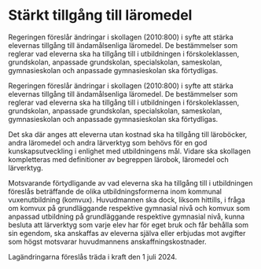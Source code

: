# Stärkt tillgång till läromedel

Regeringen föreslår ändringar i skollagen (2010:800) i syfte att stärka elevernas tillgång till ändamålsenliga läromedel. De bestämmelser som reglerar vad eleverna ska ha tillgång till i utbildningen i förskoleklassen, grundskolan, anpassade grundskolan, specialskolan, sameskolan, gymnasieskolan och anpassade gymnasieskolan ska förtydligas.

Regeringen föreslår ändringar i skollagen (2010:800) i syfte att stärka elevernas tillgång till ändamålsenliga läromedel. De bestämmelser som reglerar vad eleverna ska ha tillgång till i utbildningen i förskoleklassen, grundskolan, anpassade grundskolan, specialskolan, sameskolan, gymnasieskolan och anpassade gymnasieskolan ska förtydligas.

Det ska där anges att eleverna utan kostnad ska ha tillgång till läroböcker, andra läromedel och andra lärverktyg som behövs för en god kunskapsutveckling i enlighet med utbildningens mål. Vidare ska skollagen kompletteras med definitioner av begreppen lärobok, läromedel och lärverktyg.

Motsvarande förtydligande av vad eleverna ska ha tillgång till i utbildningen föreslås beträffande de olika utbildningsformerna inom kommunal vuxenutbildning (komvux). Huvudmannen ska dock, liksom hittills, i fråga om komvux på grundläggande respektive gymnasial nivå och komvux som anpassad utbildning på grundläggande respektive gymnasial nivå, kunna besluta att lärverktyg som varje elev har för eget bruk och får behålla som sin egendom, ska anskaffas av eleverna själva eller erbjudas mot avgifter som högst motsvarar huvudmannens anskaffningskostnader.

Lagändringarna föreslås träda i kraft den 1 juli 2024.
